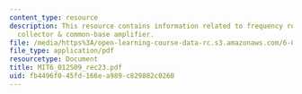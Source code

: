 ```yaml
---
content_type: resource
description: This resource contains information related to frequency response of common
  collector & common-base amplifier.
file: /media/https%3A/open-learning-course-data-rc.s3.amazonaws.com/6-012-microelectronic-devices-and-circuits-spring-2009/fb4496f045fd166ea989c829882c0260_MIT6_012S09_rec23.pdf
file_type: application/pdf
resourcetype: Document
title: MIT6_012S09_rec23.pdf
uid: fb4496f0-45fd-166e-a989-c829882c0260
---
```

